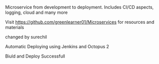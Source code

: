 Microservice from development to deployment. Includes CI/CD aspects, logging, cloud and many more

Visit https://github.com/greenlearner01/Microservices for resources and materials

changed by surechil


Automatic Deploying using Jenkins and Octopus 2

Biuld and Deploy Successfull